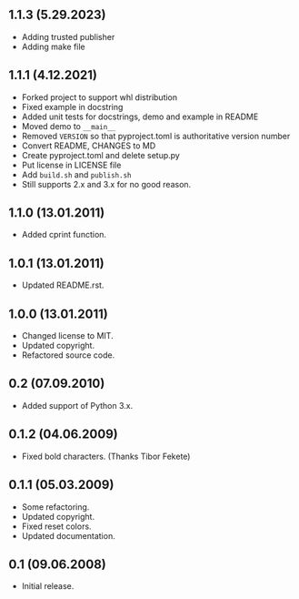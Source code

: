 1.1.3 (5.29.2023)
------------------
- Adding trusted publisher
- Adding make file

1.1.1 (4.12.2021)
------------------

- Forked project to support whl distribution
- Fixed example in docstring
- Added unit tests for docstrings, demo and example in README
- Moved demo to `__main__`
- Removed `VERSION` so that pyproject.toml is authoritative version number
- Convert README, CHANGES to MD
- Create pyproject.toml and delete setup.py
- Put license in LICENSE file
- Add `build.sh` and `publish.sh`
- Still supports 2.x and 3.x for no good reason.

1.1.0 (13.01.2011)
------------------

- Added cprint function.

1.0.1 (13.01.2011)
------------------

- Updated README.rst.

1.0.0 (13.01.2011)
------------------

- Changed license to MIT.
- Updated copyright.
- Refactored source code.

0.2 (07.09.2010)
----------------

- Added support of Python 3.x.

0.1.2 (04.06.2009)
------------------

- Fixed bold characters. (Thanks Tibor Fekete)

0.1.1 (05.03.2009)
------------------

- Some refactoring.
- Updated copyright.
- Fixed reset colors.
- Updated documentation.

0.1 (09.06.2008)
----------------

- Initial release.

